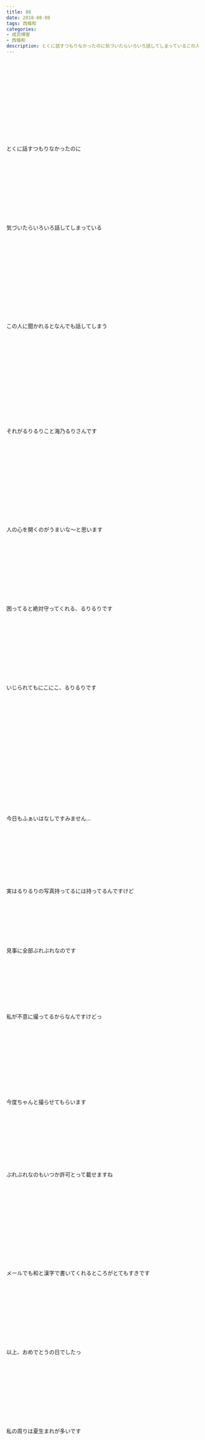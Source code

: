 ```yaml
---
title: 88
date: 2018-08-08
tags: 西條和
categories: 
- 成员博客
- 西條和
description: とくに話すつもりなかったのに気づいたらいろいろ話してしまっているこの人に聞かれるとなんでも話してしまうそれがるりるりこと海乃るりさんです...
---
```

<div class="blog_detail__main">
<br/>
<br/>
<br/>
<br/>
<br/>
<br/>
<br/>
<br/>
<br/>
<br/>
<br/>
<br/>
<br/>
とくに話すつもりなかったのに<br/>
<br/>
<br/>
<br/>
<br/>
<br/>
<br/>
<br/>
<br/>
<br/>
<br/>
<br/>
気づいたらいろいろ話してしまっている<br/>
<br/>
<br/>
<br/>
<br/>
<br/>
<br/>
<br/>
<br/>
<br/>
<br/>
<br/>
<br/>
<br/>
<br/>
この人に聞かれるとなんでも話してしまう<br/>
<br/>
<br/>
<br/>
<br/>
<br/>
<br/>
<br/>
<br/>
<br/>
<br/>
<br/>
<br/>
<br/>
<br/>
<br/>
それがるりるりこと海乃るりさんです<br/>
<br/>
<br/>
<br/>
<br/>
<br/>
<br/>
<br/>
<br/>
<br/>
<br/>
<br/>
<br/>
<br/>
<br/>
人の心を開くのがうまいな〜と思います<br/>
<br/>
<br/>
<br/>
<br/>
<br/>
<br/>
<br/>
<br/>
<br/>
<br/>
<br/>
困ってると絶対守ってくれる、るりるりです<br/>
<br/>
<br/>
<br/>
<br/>
<br/>
<br/>
<br/>
<br/>
<br/>
<br/>
<br/>
いじられてもにこにこ、るりるりです<br/>
<br/>
<br/>
<br/>
<br/>
<br/>
<br/>
<br/>
<br/>
<br/>
<br/>
<br/>
<br/>
<br/>
<br/>
<br/>
<br/>
<br/>
<br/>
<br/>
今日もふぁいはなしですみません…<br/>
<br/>
<br/>
<br/>
<br/>
<br/>
<br/>
<br/>
<br/>
<br/>
<br/>
実はるりるりの写真持ってるには持ってるんですけど<br/>
<br/>
<br/>
<br/>
<br/>
<br/>
<br/>
<br/>
<br/>
見事に全部ぶれぶれなのです<br/>
<br/>
<br/>
<br/>
<br/>
<br/>
<br/>
<br/>
<br/>
<br/>
私が不意に撮ってるからなんですけどっ<br/>
<br/>
<br/>
<br/>
<br/>
<br/>
<br/>
<br/>
<br/>
<br/>
<br/>
<br/>
<br/>
今度ちゃんと撮らせてもらいます<br/>
<br/>
<br/>
<br/>
<br/>
<br/>
<br/>
<br/>
<br/>
<br/>
<br/>
ぶれぶれなのもいつか許可とって載せますね<br/>
<br/>
<br/>
<br/>
<br/>
<br/>
<br/>
<br/>
<br/>
<br/>
<br/>
<br/>
<br/>
<br/>
<br/>
メールでも和と漢字で書いてくれるところがとてもすきです<br/>
<br/>
<br/>
<br/>
<br/>
<br/>
<br/>
<br/>
<br/>
<br/>
<br/>
<br/>
以上、おめでとうの日でしたっ<br/>
<br/>
<br/>
<br/>
<br/>
<br/>
<br/>
<br/>
<br/>
<br/>
<br/>
<br/>
私の周りは夏生まれが多いです<br/>
<br/>
<br/>
<br/>
<br/>
<br/>
<br/>
<br/>
<br/>
<br/>
<br/>
<br/>
<br/>
<br/>
えあっ<br/>
<br/>
<br/>
<br/>
<br/>
<br/>
<br/>
<br/>
<br/>
<br/>
<br/>
<br/>
<br/>
グッドラックチャーリー<br/>
<br/>
<br/>
<br/>
<br/>
<br/>
<br/>
<br/>
<br/>
<br/>
<br/>
<br/>
<br/>
最近お気に入りの番組です。<br/>
<br/>
<br/>
<br/>
<br/>
<br/>
<br/>
<br/>
<br/>
<br/>
<br/>
<br/>
なんかもう、ふう〜となります<br/>
<br/>
<br/>
<br/>
<br/>
<br/>
<br/>
<br/>
<br/>
<br/>
<br/>
<br/>
<br/>
<br/>
元気がでる、癒されるというよりはなんかもうフラットな気持ちになれます<br/>
<br/>
<br/>
<br/>
<br/>
<br/>
<br/>
<br/>
<br/>
<br/>
<br/>
<br/>
みなさんもぜひ。<br/>
<br/>
<br/>
<br/>
<br/>
<br/>
<br/>
<br/>
<br/>
<br/>
<br/>
<br/>
<br/>
<br/>
<br/>
<br/>
<br/>
おはなしたいむ<br/>
<br/>
<br/>
<br/>
<br/>
<br/>
<br/>
◯元気付けられたなんてこちらこそです…！<br/>
私人混み苦手なんですけど夏祭りの雰囲気は私もすきですっ<br/>
お忙しいんですね、ゆっくりお祭り行く時間ができますように！<br/>
<br/>
<br/>
<br/>
<br/>
<br/>
<br/>
◯カレーパンは正義なのですね！<br/>
やっぱりちはるんの話がでると反射的にテンション上がりますっ<br/>
帆風千春という単語が出た瞬間嬉しくなっちゃいました笑<br/>
ではな〜<br/>
<br/>
<br/>
<br/>
<br/>
<br/>
<br/>
◯ビーフカレーパンとは！豪華ですね！<br/>
わたがしの袋はいっぱいありました！プリキュアとか女の子用のと、男の子用のものも沢山ありました！キティちゃんとかもありましたっ<br/>
<br/>
<br/>
<br/>
<br/>
<br/>
◯行きしな帰りしなぜひ使ってみてください〜兵庫民になりましょ〜笑<br/>
カレーパンは野菜が入ってない甘いのならたべれますっ<br/>
<br/>
<br/>
<br/>
<br/>
<br/>
<br/>
◯カレーパンの袋妖精さんだったんですかっということはもえちゃんの知り合いかな〜<br/>
わたがしの袋はリラックマですようっ<br/>
うわのそらってかいてました笑<br/>
<br/>
<br/>
<br/>
<br/>
<br/>
◯行きしな帰りしな、たしかに循環バスっぽくなっちゃいましたね笑無意識でしたっ笑<br/>
大音量ぶちまけちゃったのはお家だったのでなんとか大丈夫でしたっ！<br/>
<br/>
<br/>
<br/>
<br/>
◯前回より頑張ってたと言ってもらえてよかったです…！<br/>
ちょっとずつでしかないですが、一回一回成長できるように頑張っていきます！！見守ってくれてありがとうございます！<br/>
<br/>
<br/>
<br/>
<br/>
<br/>
◯ゲソ焼きってなんですか！初めて聞きました笑<br/>
こんど12日ですね！待ってますっ！<br/>
成長したところを見せられるように頑張ります〜！！<br/>
<br/>
<br/>
<br/>
<br/>
◯私にとってお祭りといえば絶対的にはしまきです！！<br/>
でも東京では売ってないのでしばらく食べれてません…東京でも売ってくれないかな〜<br/>
<br/>
<br/>
<br/>
<br/>
<br/>
<br/>
◯ちゃんと横断歩道を渡る袋、えらいですよね！でも赤信号だったのでぴぴーです笑<br/>
プレゼントほんとにありがとうございました！覚えててくれて嬉しかったです♩早く着たくてうずうずしてますえへ<br/>
<br/>
<br/>
<br/>
<br/>
<br/>
◯集い楽しんでいただけたようで嬉しいです〜！<br/>
こちらこそ見に来てくれてありがとうございました！横浜もきてくれるんですね、まってます♩<br/>
<br/>
<br/>
<br/>
<br/>
<br/>
◯おつなごろん<br/>
1回目よりよかったですか？わーい！！嬉しいですっ<br/>
次回も頑張ります！<br/>
赤ちゃんまんがすきですー！パンじゃなかった汗<br/>
<br/>
<br/>
<br/>
<br/>
<br/>
◯初のコメントありがとうございます！はじめましてっ<br/>
全然1番じゃありませんがありがとうございます…！<br/>
これからも見ていてくれると嬉しいです！<br/>
<br/>
<br/>
<br/>
<br/>
<br/>
◯お仕事だったんですね、お仕事お疲れ様でしたっ<br/>
来週は来て下さるんですね！嬉しいです、待ってます〜♩<br/>
一緒にそれまで乗り切りましょっ<br/>
<br/>
<br/>
<br/>
<br/>
<br/>
<br/>
◯琵琶湖の花火大会！盛り上がりそうですねっ<br/>
屋台が出てた時ちょうど花火もあがってたのでちらりとしてきました笑<br/>
19日は来て下さるんですねっ！12日もちゃんと頑張って来ますね！<br/>
<br/>
<br/>
<br/>
<br/>
<br/>
<br/>
◯ちはるん離れした感想としては、以上にそわそわする。それにつきます笑<br/>
でもあいなちゃんとサリーちゃんがたくさん助けてくれたのでなんとかなりました〜泣<br/>
それに暖かく見守って下さる皆さんのおかげです！<br/>
<br/>
<br/>
<br/>
<br/>
<br/>
<br/>
<br/>
<br/>
◯コンビニの袋は確かによく舞ってますね笑足にからまりそうになります笑<br/>
東京で行ってみたいとこ、いざ東京といえばとなるとあんまり思いつかなくて結局どこも行ってないんです汗<br/>
<br/>
<br/>
<br/>
<br/>
<br/>
<br/>
◯わたがしの袋の空気が抜けちゃうのって確かに寂しいですよね…<br/>
この間も持って帰るまでにちょっとしぼんじゃってしゅん…ってなってました泣<br/>
<br/>
<br/>
<br/>
<br/>
<br/>
<br/>
<br/>
◯カレーパン、かなえる！！懐かしい〜！！<br/>
そういえばかなえるといえばカレーパンな時ありましたよね！<br/>
おっリラックマおすきなんですね！ぜひリラックマのわたがしかってくださいっ<br/>
<br/>
<br/>
<br/>
<br/>
<br/>
<br/>
<br/>
◯カレーパンの袋はわたしのためにきてくれたんですね…なんていい袋なのだ…！<br/>
お洋服のことですか？センスなんて全然関係ないですよう！みなさんが好きなのを知りたいですっ<br/>
<br/>
<br/>
<br/>
<br/>
<br/>
<br/>
<br/>
<br/>
<br/>
<br/>
<br/>
<br/>
今日も読んでくださりありがとうございます<br/>
<br/>
<br/>
<br/>
<br/>
<br/>
<br/>
<br/>
<br/>
<br/>
<br/>
<br/>
<br/>
西條和でした。<br/>
<br/>
<br/>
<br/>
<br/>
<br/>
<br/>
<br/>
<br/>
<br/>
<br/>
<br/>
ご飯いこう<br/>
<br/>
<br/>
<br/>
<br/>
<br/>
<br/>
<br/>
<br/>
<br/>
<br/>
<br/>
<br/>
るりるりが誘ってくれました<br/>
<br/>
<br/>
<br/>
<br/>
<br/>
<br/>
<br/>
<br/>
<br/>
<br/>
<br/>
<br/>
絶妙に緊張しています<br/>
<br/>
<br/>
<br/>
<br/>
<br/>
<br/>
<br/>
<br/>
<br/>
<br/>
<br/>
嬉<br/>
<br/>
<br/>
<br/>
<br/>
<br/>
<br/>
<br/>
<br/>
<br/>
<br/>
おしまい。
<!--twitter-->

<!--//twitter-->
</div>